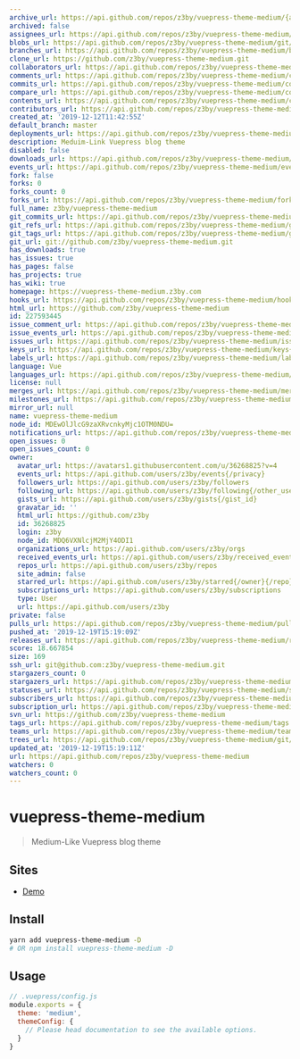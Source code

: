 ```yaml
---
archive_url: https://api.github.com/repos/z3by/vuepress-theme-medium/{archive_format}{/ref}
archived: false
assignees_url: https://api.github.com/repos/z3by/vuepress-theme-medium/assignees{/user}
blobs_url: https://api.github.com/repos/z3by/vuepress-theme-medium/git/blobs{/sha}
branches_url: https://api.github.com/repos/z3by/vuepress-theme-medium/branches{/branch}
clone_url: https://github.com/z3by/vuepress-theme-medium.git
collaborators_url: https://api.github.com/repos/z3by/vuepress-theme-medium/collaborators{/collaborator}
comments_url: https://api.github.com/repos/z3by/vuepress-theme-medium/comments{/number}
commits_url: https://api.github.com/repos/z3by/vuepress-theme-medium/commits{/sha}
compare_url: https://api.github.com/repos/z3by/vuepress-theme-medium/compare/{base}...{head}
contents_url: https://api.github.com/repos/z3by/vuepress-theme-medium/contents/{+path}
contributors_url: https://api.github.com/repos/z3by/vuepress-theme-medium/contributors
created_at: '2019-12-12T11:42:55Z'
default_branch: master
deployments_url: https://api.github.com/repos/z3by/vuepress-theme-medium/deployments
description: Meduim-Link Vuepress blog theme
disabled: false
downloads_url: https://api.github.com/repos/z3by/vuepress-theme-medium/downloads
events_url: https://api.github.com/repos/z3by/vuepress-theme-medium/events
fork: false
forks: 0
forks_count: 0
forks_url: https://api.github.com/repos/z3by/vuepress-theme-medium/forks
full_name: z3by/vuepress-theme-medium
git_commits_url: https://api.github.com/repos/z3by/vuepress-theme-medium/git/commits{/sha}
git_refs_url: https://api.github.com/repos/z3by/vuepress-theme-medium/git/refs{/sha}
git_tags_url: https://api.github.com/repos/z3by/vuepress-theme-medium/git/tags{/sha}
git_url: git://github.com/z3by/vuepress-theme-medium.git
has_downloads: true
has_issues: true
has_pages: false
has_projects: true
has_wiki: true
homepage: https://vuepress-theme-medium.z3by.com
hooks_url: https://api.github.com/repos/z3by/vuepress-theme-medium/hooks
html_url: https://github.com/z3by/vuepress-theme-medium
id: 227593445
issue_comment_url: https://api.github.com/repos/z3by/vuepress-theme-medium/issues/comments{/number}
issue_events_url: https://api.github.com/repos/z3by/vuepress-theme-medium/issues/events{/number}
issues_url: https://api.github.com/repos/z3by/vuepress-theme-medium/issues{/number}
keys_url: https://api.github.com/repos/z3by/vuepress-theme-medium/keys{/key_id}
labels_url: https://api.github.com/repos/z3by/vuepress-theme-medium/labels{/name}
language: Vue
languages_url: https://api.github.com/repos/z3by/vuepress-theme-medium/languages
license: null
merges_url: https://api.github.com/repos/z3by/vuepress-theme-medium/merges
milestones_url: https://api.github.com/repos/z3by/vuepress-theme-medium/milestones{/number}
mirror_url: null
name: vuepress-theme-medium
node_id: MDEwOlJlcG9zaXRvcnkyMjc1OTM0NDU=
notifications_url: https://api.github.com/repos/z3by/vuepress-theme-medium/notifications{?since,all,participating}
open_issues: 0
open_issues_count: 0
owner:
  avatar_url: https://avatars1.githubusercontent.com/u/36268825?v=4
  events_url: https://api.github.com/users/z3by/events{/privacy}
  followers_url: https://api.github.com/users/z3by/followers
  following_url: https://api.github.com/users/z3by/following{/other_user}
  gists_url: https://api.github.com/users/z3by/gists{/gist_id}
  gravatar_id: ''
  html_url: https://github.com/z3by
  id: 36268825
  login: z3by
  node_id: MDQ6VXNlcjM2MjY4ODI1
  organizations_url: https://api.github.com/users/z3by/orgs
  received_events_url: https://api.github.com/users/z3by/received_events
  repos_url: https://api.github.com/users/z3by/repos
  site_admin: false
  starred_url: https://api.github.com/users/z3by/starred{/owner}{/repo}
  subscriptions_url: https://api.github.com/users/z3by/subscriptions
  type: User
  url: https://api.github.com/users/z3by
private: false
pulls_url: https://api.github.com/repos/z3by/vuepress-theme-medium/pulls{/number}
pushed_at: '2019-12-19T15:19:09Z'
releases_url: https://api.github.com/repos/z3by/vuepress-theme-medium/releases{/id}
score: 18.667854
size: 169
ssh_url: git@github.com:z3by/vuepress-theme-medium.git
stargazers_count: 0
stargazers_url: https://api.github.com/repos/z3by/vuepress-theme-medium/stargazers
statuses_url: https://api.github.com/repos/z3by/vuepress-theme-medium/statuses/{sha}
subscribers_url: https://api.github.com/repos/z3by/vuepress-theme-medium/subscribers
subscription_url: https://api.github.com/repos/z3by/vuepress-theme-medium/subscription
svn_url: https://github.com/z3by/vuepress-theme-medium
tags_url: https://api.github.com/repos/z3by/vuepress-theme-medium/tags
teams_url: https://api.github.com/repos/z3by/vuepress-theme-medium/teams
trees_url: https://api.github.com/repos/z3by/vuepress-theme-medium/git/trees{/sha}
updated_at: '2019-12-19T15:19:11Z'
url: https://api.github.com/repos/z3by/vuepress-theme-medium
watchers: 0
watchers_count: 0
---
```


# vuepress-theme-medium

> Medium-Like Vuepress blog theme

## Sites
- [Demo](https://vuepress-theme-medium.z3by.com)

## Install

```bash
yarn add vuepress-theme-medium -D
# OR npm install vuepress-theme-medium -D
```

## Usage

```js
// .vuepress/config.js
module.exports = {
  theme: 'medium',
  themeConfig: {
    // Please head documentation to see the available options.
  }
}
```
